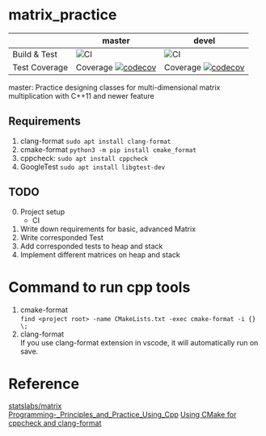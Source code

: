 # matrix_practice
|   | master  | devel  |
|---|---|---|
| Build & Test  | ![CI](https://github.com/lentychang/matrix_practice/workflows/CI/badge.svg?branch=master) | ![CI](https://github.com/lentychang/matrix_practice/workflows/CI/badge.svg?branch=master) |
| Test Coverage  | Coverage [![codecov](https://codecov.io/gh/lentychang/matrix_practice/branch/master/graph/badge.svg)](https://codecov.io/gh/lentychang/matrix_practice) | Coverage [![codecov](https://codecov.io/gh/lentychang/matrix_practice/branch/devel/graph/badge.svg)](https://codecov.io/gh/lentychang/matrix_practice) |

master:
Practice designing classes for multi-dimensional matrix multiplication with C++11 and newer feature

## Requirements
1. clang-format `sudo apt install clang-format`
2. cmake-format `python3 -m pip install cmake_format`
3. cppcheck: `sudo apt install cppcheck`
4. GoogleTest `sudo apt install libgtest-dev`  

## TODO
0. Project setup  
    - CI  
1. Write down requirements for basic, advanced Matrix  
2. Write corresponded Test  
3. Add corresponded tests to heap and stack  
4. Implement different matrices on heap and stack  


# Command to run cpp tools
1. cmake-format  
  `find <project root> -name CMakeLists.txt -exec cmake-format -i {} \;`  
2. clang-format  
    If you use clang-format extension in vscode, it will automatically run on save.


# Reference
[statslabs/matrix](https://github.com/statslabs/matrix.git)  
[Programming-_Principles_and_Practice_Using_Cpp](https://github.com/BjarneStroustrup/Programming-_Principles_and_Practice_Using_Cpp.git)
[Using CMake for cppcheck and clang-format](https://arcanis.me/en/2015/10/17/cppcheck-and-clang-format)
